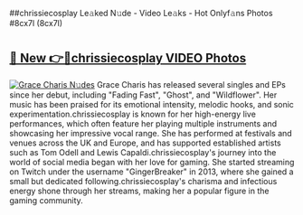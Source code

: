 ##chrissiecosplay Le𝚊ked N𝚞de - Video Le𝚊ks - Hot Onlyf𝚊ns Photos #8cx7l (8cx7l)

# <h2><a href="https://mediaupload.pro?title=chrissiecosplay&ref=9FEB">🔗 New 👉🔴chrissiecosplay VIDEO Photos</a></h2>

[![Grace Charis N𝚞des](https://i.imgur.com/rIISA9y.gif)](https://mediaupload.pro?title=chrissiecosplay&ref=9FEB)
Grace Charis has released several singles and EPs since her debut, including "Fading Fast", "Ghost", and "Wildflower". Her music has been praised for its emotional intensity, melodic hooks, and sonic experimentation.chrissiecosplay is known for her high-energy live performances, which often feature her playing multiple instruments and showcasing her impressive vocal range. She has performed at festivals and venues across the UK and Europe, and has supported established artists such as Tom Odell and Lewis Capaldi.chrissiecosplay's journey into the world of social media began with her love for gaming. She started streaming on Twitch under the username "GingerBreaker" in 2013, where she gained a small but dedicated following.chrissiecosplay's charisma and infectious energy shone through her streams, making her a popular figure in the gaming community.